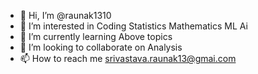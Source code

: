 - 👋 Hi, I’m @raunak1310
- 👀 I’m interested in Coding Statistics Mathematics ML Ai
- 🌱 I’m currently learning Above topics
- 💞️ I’m looking to collaborate on Analysis
- 📫 How to reach me srivastava.raunak13@gmai.com

<!---
raunak1310/raunak1310 is a ✨ special ✨ repository because its `README.md` (this file) appears on your GitHub profile.
You can click the Preview link to take a look at your changes.
--->
